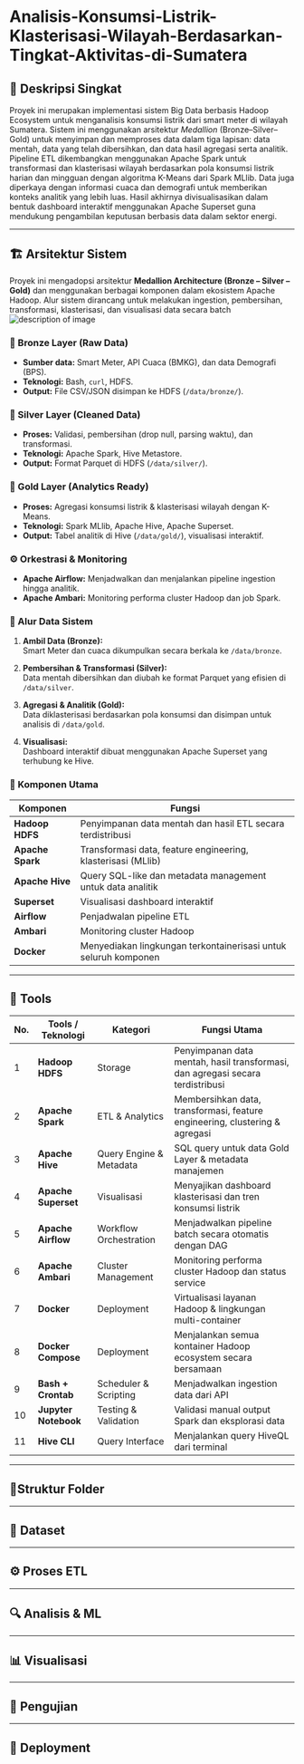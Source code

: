 # Analisis-Konsumsi-Listrik-Klasterisasi-Wilayah-Berdasarkan-Tingkat-Aktivitas-di-Sumatera

## 🧠 Deskripsi Singkat

Proyek ini merupakan implementasi sistem Big Data berbasis Hadoop Ecosystem untuk menganalisis konsumsi listrik dari smart meter di wilayah Sumatera. Sistem ini menggunakan arsitektur *Medallion* (Bronze–Silver–Gold) untuk menyimpan dan memproses data dalam tiga lapisan: data mentah, data yang telah dibersihkan, dan data hasil agregasi serta analitik. Pipeline ETL dikembangkan menggunakan Apache Spark untuk transformasi dan klasterisasi wilayah berdasarkan pola konsumsi listrik harian dan mingguan dengan algoritma K-Means dari Spark MLlib. Data juga diperkaya dengan informasi cuaca dan demografi untuk memberikan konteks analitik yang lebih luas. Hasil akhirnya divisualisasikan dalam bentuk dashboard interaktif menggunakan Apache Superset guna mendukung pengambilan keputusan berbasis data dalam sektor energi.

___
## 🏗️ Arsitektur Sistem

Proyek ini mengadopsi arsitektur **Medallion Architecture (Bronze – Silver – Gold)** dan menggunakan berbagai komponen dalam ekosistem Apache Hadoop. Alur sistem dirancang untuk melakukan ingestion, pembersihan, transformasi, klasterisasi, dan visualisasi data secara batch
<img src="https://github.com/user-attachments/assets/b34ae450-82c1-4fbf-84b6-2a44837cab26" alt="description of image">

### 🔰 Bronze Layer (Raw Data)
- **Sumber data:** Smart Meter, API Cuaca (BMKG), dan data Demografi (BPS).
- **Teknologi:** Bash, `curl`, HDFS.
- **Output:** File CSV/JSON disimpan ke HDFS (`/data/bronze/`).

### 🧼 Silver Layer (Cleaned Data)
- **Proses:** Validasi, pembersihan (drop null, parsing waktu), dan transformasi.
- **Teknologi:** Apache Spark, Hive Metastore.
- **Output:** Format Parquet di HDFS (`/data/silver/`).

### 💎 Gold Layer (Analytics Ready)
- **Proses:** Agregasi konsumsi listrik & klasterisasi wilayah dengan K-Means.
- **Teknologi:** Spark MLlib, Apache Hive, Apache Superset.
- **Output:** Tabel analitik di Hive (`/data/gold/`), visualisasi interaktif.

### ⚙️ Orkestrasi & Monitoring
- **Apache Airflow:** Menjadwalkan dan menjalankan pipeline ingestion hingga analitik.
- **Apache Ambari:** Monitoring performa cluster Hadoop dan job Spark.

### 🔄 Alur Data Sistem

1. **Ambil Data (Bronze):**  
   Smart Meter dan cuaca dikumpulkan secara berkala ke `/data/bronze`.

2. **Pembersihan & Transformasi (Silver):**  
   Data mentah dibersihkan dan diubah ke format Parquet yang efisien di `/data/silver`.

3. **Agregasi & Analitik (Gold):**  
   Data diklasterisasi berdasarkan pola konsumsi dan disimpan untuk analisis di `/data/gold`.

4. **Visualisasi:**  
   Dashboard interaktif dibuat menggunakan Apache Superset yang terhubung ke Hive.

### 🧱 Komponen Utama

| Komponen        | Fungsi                                                                 |
|----------------|------------------------------------------------------------------------|
| **Hadoop HDFS** | Penyimpanan data mentah dan hasil ETL secara terdistribusi             |
| **Apache Spark**| Transformasi data, feature engineering, klasterisasi (MLlib)           |
| **Apache Hive** | Query SQL-like dan metadata management untuk data analitik             |
| **Superset**    | Visualisasi dashboard interaktif                                        |
| **Airflow**     | Penjadwalan pipeline ETL                                                |
| **Ambari**      | Monitoring cluster Hadoop                                               |
| **Docker**      | Menyediakan lingkungan terkontainerisasi untuk seluruh komponen        |
___
## 🔧 Tools


| No. | Tools / Teknologi   | Kategori              | Fungsi Utama                                                                 |
|-----|----------------------|------------------------|------------------------------------------------------------------------------|
| 1   | **Hadoop HDFS**      | Storage                | Penyimpanan data mentah, hasil transformasi, dan agregasi secara terdistribusi |
| 2   | **Apache Spark**     | ETL & Analytics        | Membersihkan data, transformasi, feature engineering, clustering & agregasi |
| 3   | **Apache Hive**      | Query Engine & Metadata| SQL query untuk data Gold Layer & metadata manajemen                        |
| 4   | **Apache Superset**  | Visualisasi            | Menyajikan dashboard klasterisasi dan tren konsumsi listrik                 |
| 5   | **Apache Airflow**   | Workflow Orchestration | Menjadwalkan pipeline batch secara otomatis dengan DAG                      |
| 6   | **Apache Ambari**    | Cluster Management     | Monitoring performa cluster Hadoop dan status service                       |
| 7   | **Docker**           | Deployment             | Virtualisasi layanan Hadoop & lingkungan multi-container                    |
| 8   | **Docker Compose**   | Deployment             | Menjalankan semua kontainer Hadoop ecosystem secara bersamaan              |
| 9   | **Bash + Crontab**   | Scheduler & Scripting  | Menjadwalkan ingestion data dari API                                        |
| 10  | **Jupyter Notebook** | Testing & Validation   | Validasi manual output Spark dan eksplorasi data                            |
| 11  | **Hive CLI**         | Query Interface        | Menjalankan query HiveQL dari terminal                                      |

___
## 🧩Struktur Folder


___
## 📂 Dataset


___
## ⚙️ Proses ETL


___
## 🔍 Analisis & ML


___
## 📊 Visualisasi


___
## 🧪 Pengujian


___
## 🚀 Deployment


